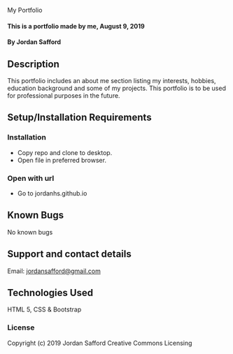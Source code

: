 My Portfolio

#### This is a portfolio made by me, August 9, 2019

#### By Jordan Safford

## Description

This portfolio includes an about me section listing my interests, hobbies, education background and some of my projects. This portfolio is to be used for professional purposes in the future.

## Setup/Installation Requirements

### Installation

* Copy repo and clone to desktop.
* Open file in preferred browser.

### Open with url

* Go to jordanhs.github.io


## Known Bugs

No known bugs

## Support and contact details

Email: jordansafford@gmail.com

## Technologies Used

HTML 5, CSS & Bootstrap

### License


Copyright (c) 2019 Jordan Safford Creative Commons Licensing 
